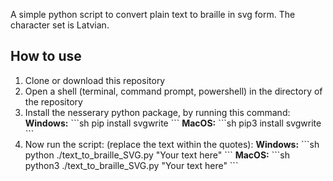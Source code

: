 A simple python script to convert plain text to braille in svg form.
The character set is Latvian.

## How to use

1. Clone or download this repository
2. Open a shell (terminal, command prompt, powershell) in the directory of the repository
3. Install the nesserary python package, by running this command:
   **Windows:**
   \`\`\`sh
   pip install svgwrite
   \`\`\`
   **MacOS:**
   \`\`\`sh
   pip3 install svgwrite
   \`\`\`
4. Now run the script: (replace the text within the quotes):
   **Windows:**
   \`\`\`sh
   python ./text_to_braille_SVG.py "Your text here"
   \`\`\`
   **MacOS:**
   \`\`\`sh
   python3 ./text_to_braille_SVG.py "Your text here"
   \`\`\`
